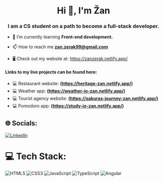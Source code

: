 <h1 align="center">Hi 👋, I'm Žan</h1>
<h3 align="center">I am a CS student on a path to become a full-stack developer.</h3>

- 🌱 I’m currently learning **Front-end development.**

- 📫 How to reach me **zan.zerak99@gmail.com**
- 🖥️ Check out my website at: https://zanzerak.netlify.app/

 <h4>Links to my live projects can be found here:</h4>

- 💻 Restaurant website: **(https://heritage-zan.netlify.app/)**
- 💻 Weather app: **(https://weather-io-zan.netlify.app/)**
- 💻 Tourist agency website: **(https://sakuras-journey-zan.netlify.app/)**
- 💻 Pomodoro app: **(https://study-io-zan.netlify.app/)**


## 🌐 Socials:
[![LinkedIn](https://img.shields.io/badge/LinkedIn-%230077B5.svg?logo=linkedin&logoColor=white)](https://www.linkedin.com/in/%C5%BEan%C5%BEerak/) 

# 💻 Tech Stack:
![HTML5](https://img.shields.io/badge/html5-%23E34F26.svg?style=for-the-badge&logo=html5&logoColor=white) ![CSS3](https://img.shields.io/badge/css3-%231572B6.svg?style=for-the-badge&logo=css3&logoColor=white) ![JavaScript](https://img.shields.io/badge/javascript-%23323330.svg?style=for-the-badge&logo=javascript&logoColor=%23F7DF1E) ![TypeScript](https://img.shields.io/badge/typescript-%23007ACC.svg?style=for-the-badge&logo=typescript&logoColor=white) ![Angular](https://img.shields.io/badge/angular-%23DD0031.svg?style=for-the-badge&logo=angular&logoColor=white)




